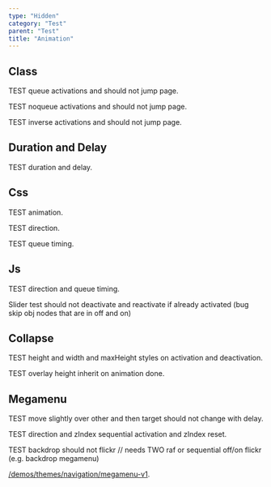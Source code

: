 ```yaml
---
type: "Hidden"
category: "Test"
parent: "Test"
title: "Animation"
---
```


## Class

TEST queue activations and should not jump page.

<demo>
  <demoinline src="demos/components/toggle/animation-queue">
  </demoinline>
  <demoinline src="demos/components/overlay/animation-queue">
  </demoinline>
  <demoinline src="demos/components/drop/animation-queue">
  </demoinline>
  <demoinline src="demos/components/tooltip/animation-queue">
  </demoinline>
  <demoinline src="demos/components/slider/animation-queue">
  </demoinline>
</demo>

TEST noqueue activations and should not jump page.

<demo>
  <demoinline src="demos/components/toggle/animation-noqueue">
  </demoinline>
  <demoinline src="demos/components/overlay/animation-noqueue">
  </demoinline>
  <demoinline src="demos/components/drop/animation-noqueue">
  </demoinline>
  <demoinline src="demos/components/tooltip/animation-noqueue">
  </demoinline>
  <demoinline src="demos/components/slider/animation">
  </demoinline>
</demo>

TEST inverse activations and should not jump page.

<demo>
  <demoinline src="demos/components/toggle/animation-inverse">
  </demoinline>
</demo>

## Duration and Delay

TEST duration and delay.

<demo>
  <demoinline src="demos/components/toggle/animation-duration-delay">
  </demoinline>
</demo>

## Css

TEST animation.

TEST direction.

TEST queue timing.

<demo>
  <demoinline src="demos/components/toggle/animation-css">
  </demoinline>
  <demoinline src="demos/components/overlay/animation-css">
  </demoinline>
  <demoinline src="demos/components/drop/animation-css">
  </demoinline>
  <demoinline src="demos/components/tooltip/animation-css">
  </demoinline>
  <demoinline src="demos/components/slider/animation-css">
  </demoinline>
</demo>

## Js

TEST direction and queue timing.

Slider test should not deactivate and reactivate if already activated (bug skip obj nodes that are in off and on)

<demo>
  <demoinline src="demos/components/toggle/animation-js">
  </demoinline>
  <demoinline src="demos/components/overlay/animation-js">
  </demoinline>
  <demoinline src="demos/components/drop/animation-js">
  </demoinline>
  <demoinline src="demos/components/tooltip/animation-js">
  </demoinline>
  <demoinline src="demos/components/slider/animation-js">
  </demoinline>
</demo>

## Collapse

TEST height and width and maxHeight styles on activation and deactivation.

TEST overlay height inherit on animation done.

<demo>
  <demoinline src="demos/components/toggle/animation-collapse-initial">
  </demoinline>
  <demoinline src="demos/components/toggle/animation-collapse">
  </demoinline>
</demo>

## Megamenu

TEST move slightly over other and then target should not change with delay.

TEST direction and zIndex sequential activation and zIndex reset.

TEST backdrop should not flickr // needs TWO raf or sequential off/on flickr (e.g. backdrop megamenu)

[/demos/themes/navigation/megamenu-v1](/demos/themes/navigation/megamenu-v1).

